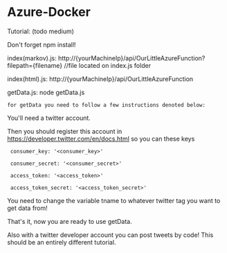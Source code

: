 # Azure-Docker

Tutorial: (todo medium)

Don't forget npm install!

index(markov).js: http://{yourMachineIp}/api/OurLittleAzureFunction?filepath={filename} //file located on index.js folder
  
index(html).js: http://{yourMachineIp}/api/OurLittleAzureFunction
  
  
getData.js: node getData.js
  
    for getData you need to follow a few instructions denoted below:
  
You'll need a twitter account.

Then you should register this account in https://developer.twitter.com/en/docs.html so you can these keys 

     consumer_key: '<consumer_key>'
  
     consumer_secret: '<consumer_secret>'
  
     access_token: '<access_token>'
  
     access_token_secret: '<access_token_secret>'
     

You need to change the variable tname to whatever twitter tag you want to get data from!
  
  
That's it, now you are ready to use getData.

Also with a twitter developer account you can post tweets by code! This should be an entirely different tutorial.
